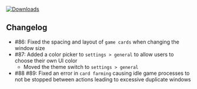 [![Downloads](https://img.shields.io/github/downloads/zevnda/steam-game-idler/1.7.16/total?style=for-the-badge&logo=github&color=137eb5)](https://github.com/zevnda/steam-game-idler/releases/download/1.7.16/Steam.Game.Idler_1.7.16_x64_en-US.msi)

## Changelog
- #86: Fixed the spacing and layout of `game cards` when changing the window size
- #87: Added a color picker to `settings > general` to allow users to choose their own UI color
  - Moved the theme switch to `settings > general`
- #88 #89: Fixed an error in `card farming` causing idle game processes to not be stopped between actions leading to excessive duplicate windows
